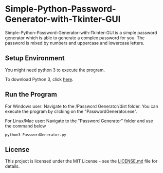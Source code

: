 # Simple-Python-Password-Generator-with-Tkinter-GUI
Simple-Python-Password-Generator-with-Tkinter-GUI is a simple password generator which is able to generate a complex password for you. The password is mixed by numbers and uppercase and lowercase letters.

## Setup Environment
You might need python 3 to execute the program.

To download Python 3, click [here](https://www.python.org/downloads/).

## Run the Program
For Windows user: Navigate to the /Password Generator/dist folder. You can execute the program by clicking on the "PasswordGenerator.exe".

For Linux/Mac user: Navigate to the "Password Generator" folder and use the command below
```
python3 PasswordGenerator.py
```

## License
This project is licensed under the MIT License - see the [LICENSE.md](LICENSE.md) file for details.
